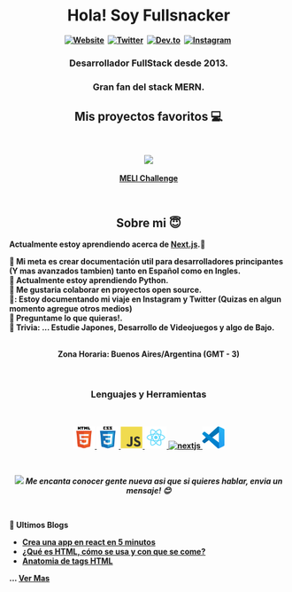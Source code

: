 <p>
  <h1 align="center"><b>Hola! Soy Fullsnacker</h1>
</p>
<p align="center">
<a href="https://fullsnacker.github.io"><img src="https://img.shields.io/badge/PORTFOLIO-CC6699?style=for-the-badge&logoColor=white" alt="Website" /></a>&nbsp;
<a href="https://twitter.com/fullsnacker"><img src="https://img.shields.io/badge/Twitter-1DA1F2?style=for-the-badge&logo=twitter&logoColor=white" alt="Twitter" /></a>&nbsp;
<a href="https://dev.to/fullsnacker"><img src="https://img.shields.io/badge/dev.to-0A0A0A?style=for-the-badge&logo=dev.to&logoColor=white" alt="Dev.to" /></a>&nbsp;
<a href="https://instagram.com/fullsnacker"><img src="https://img.shields.io/badge/Instagram-1DA1F2?style=for-the-badge&logo=instagram&logoColor=white" alt="Instagram" /></a>&nbsp;  
</p>

<p>
  <h3 align="center"><b>Desarrollador FullStack desde 2013.</h3>
  <h3 align="center"><b>Gran fan del stack MERN.</h3>
</p>

<h2 align="center">Mis proyectos favoritos 💻</h2>
<br />

<p align="center">
  <a href="https://github.com/fullsnacker/meli-challenge">
    <img width="400" src="https://i.postimg.cc/PJgkjKFq/Screenshot-from-2022-10-11-19-51-47.png" /> <br />  
  </a>
    
  <div align="center">
    
  [MELI Challenge](https://meli-challenge-omega.vercel.app)
    
  </div>
    
</p>
<br />
    
<h2 align="center">Sobre mi 😇</h2>
<p>Actualmente estoy aprendiendo acerca de <a href="https://nextjs.org/">Next.js</a>.🥳</p>

:muscle: Mi meta es crear documentación util para desarrolladores principantes (Y mas avanzados tambien) tanto en Español como en Ingles.<br />
:eyes: Actualmente estoy aprendiendo Python.<br />
:raising_hand: Me gustaria colaborar en proyectos open source.<br />
📸: Estoy documentando mi viaje en Instagram y Twitter (Quizas en algun momento agregue otros medios)<br />
💬 Preguntame lo que quieras!.<br />
:ghost: Trivia: ... Estudie Japones, Desarrollo de Videojuegos y algo de Bajo.<br />
<br />
<p align="center">
  Zona Horaria: Buenos Aires/Argentina (GMT - 3)
</p>
<br />
<p>
<h3 align="center"> Lenguajes y Herramientas</h3>
</p>
<br />
<p align="center">
<a href="https://www.w3.org/html/" target="_blank"> <img src="https://raw.githubusercontent.com/devicons/devicon/master/icons/html5/html5-original-wordmark.svg" alt="html5" width="40" height="40"/> </a>
<a href="https://www.w3schools.com/css/" target="_blank"> <img src="https://raw.githubusercontent.com/devicons/devicon/master/icons/css3/css3-original-wordmark.svg" alt="css3" width="40" height="40"/> </a>
<a href="https://developer.mozilla.org/en-US/docs/Web/JavaScript" target="_blank"> <img src="https://raw.githubusercontent.com/devicons/devicon/master/icons/javascript/javascript-original.svg" alt="javascript" width="40" height="40"/> </a>
<a href="https://reactjs.org/" target="_blank"> <img src="https://raw.githubusercontent.com/github/explore/80688e429a7d4ef2fca1e82350fe8e3517d3494d/topics/react/react.png" alt="react" width="40" height="40"/> </a>
<a href="https://nextjs.org/" target="_blank"> <img src="https://www.rlogical.com/wp-content/uploads/2021/08/Rlogical-Blog-Images-thumbnail.png" alt="nextjs" width="40" height="40"/> </a>
<img alt="Visual Studio Code" width="40px" src="https://raw.githubusercontent.com/github/explore/80688e429a7d4ef2fca1e82350fe8e3517d3494d/topics/visual-studio-code/visual-studio-code.png" />
<!--<img alt="GitHub" width="40px" src="https://github.com/YuriDevAT/YuriDevAT/blob/main/github_.png" />
<a href="https://tailwindcss.com/" target="_blank"> <img src="https://www.vectorlogo.zone/logos/tailwindcss/tailwindcss-icon.svg" alt="tailwind" width="40" height="40"/> </a>  -->
   </p>
<br />
<p align="center">
<img src="https://media.giphy.com/media/LnQjpWaON8nhr21vNW/giphy.gif" width="60"> <em><b>Me encanta conocer gente nueva</b> asi que si quieres hablar, envia un mensaje! 😊</em>
</p>
<br />


📕 **Ultimos Blogs**

- [Crea una app en react en 5 minutos](https://dev.to/fullsnacker/crea-una-app-en-react-en-5-minutos-ick)
- [¿Qué es HTML, cómo se usa y con que se come?](https://dev.to/fullsnacker/que-es-html-como-se-usa-y-con-que-se-come-4cam)
- [Anatomia de tags HTML](https://dev.to/fullsnacker/anatomia-de-tags-html-lp)

... [Ver Mas](https://dev.to/fullsnacker)


